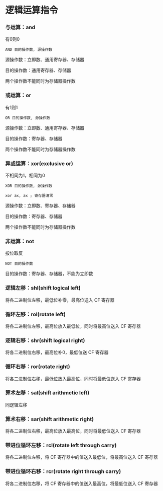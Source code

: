 # 逻辑运算指令



### 与运算：and

有0则0

```assembly
AND 目的操作数, 源操作数
```

源操作数：立即数、通用寄存器、存储器

目的操作数：通用寄存器、存储器

两个操作数不能同时为存储器操作数



### 或运算：or

有1则1

```assembly
OR 目的操作数, 源操作数
```

源操作数：立即数、通用寄存器、存储器

目的操作数：寄存器、存储器

两个操作数不能同时为存储器操作数



### 异或运算：xor(exclusive or)

不相同为1，相同为0

```assembly
XOR 目的操作数, 源操作数

xor ax, ax ; 寄存器清零
```

源操作数：立即数、寄存器、存储器

目的操作数：寄存器、存储器

两个操作数不能同时为存储器操作数



### 非运算：not

按位取反

```assembly
NOT 目的操作数
```

目的操作数：寄存器、存储器，不能为立即数



### 逻辑左移：shl(shift logical left)

将各二进制位左移，最低位补零，最高位送入 CF 寄存器



### 循环左移：rol(rotate left)

将各二进制位左移，最高位放入最低位，同时将最高位送入 CF 寄存器



### 逻辑右移：shr(shift logical right)

将各二进制位右移，最高位补0，最低位送 CF 寄存器



### 循环右移：ror(rotate right)

将各二进制位右移，最低位放入最高位，同时将最低位送入 CF 寄存器



### 算术左移：sal(shift arithmetic left)

同逻辑左移



### 算术右移：sar(shift arithmetic right)

将各二进制位右移，最高位放入最高位，同时将最低位送入 CF 寄存器



### 带进位循环左移：rcl(rotate left through carry)

将各二进制位左移，将 CF 寄存器中的值送入最低位，将最高位送入 CF 寄存器



### 带进位循环右移：rcr(rotate right through carry)

将各二进制位右移，将 CF 寄存器中的值送入最高位，将最低位送入 CF 寄存器